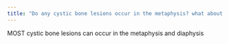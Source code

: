 ```yaml
---
title: "Do any cystic bone lesions occur in the metaphysis? what about diaphysis?"
---
```

MOST cystic bone lesions can occur in the metaphysis and diaphysis

